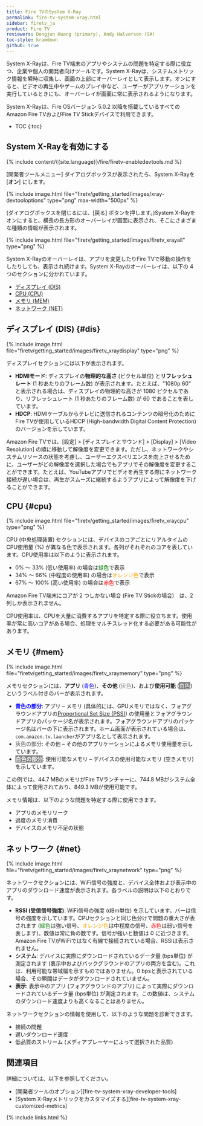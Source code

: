 ```yaml
---
title: Fire TVのSystem X-Ray
permalink: fire-tv-system-xray.html
sidebar: firetv_ja
product: Fire TV
reviewers: Dongjun Huang (primary), Andy Halverson (SA)
toc-style: kramdown
github: true
---
```


System X-Rayは、Fire TV端末のアプリやシステムの問題を特定する際に役立つ、企業や個人の開発者向けツールです。System X-Rayは、システムメトリック情報を瞬時に収集し、画面の上部にオーバーレイとして表示します。オンにすると、ビデオの再生中やゲームのプレイ中など、ユーザーがアプリケーションを実行しているときにも、オーバーレイが画面に常に表示されるようになります。

System X-Rayは、Fire OSバージョン 5.0.2 以降を搭載しているすべてのAmazon Fire TVおよびFire TV Stickデバイスで利用できます。

* TOC
{:toc}

## System X-Rayを有効にする

{% include content/{{site.language}}/fire/firetv-enabledevtools.md %}

[開発者ツールメニュー] ダイアログボックスが表示されたら、System X-Rayを [**オン**] にします。

{% include image.html file="firetv/getting_started/images/xray-devtooloptions" type="png" max-width="500px" %}

(ダイアログボックスを閉じるには、[戻る] ボタンを押します。)System X-Rayをオンにすると、横長の長方形のオーバーレイが画面に表示され、そこにさまざまな種類の情報が表示されます。

{% include image.html file="firetv/getting_started/images/firetv_xrayall" type="png" %}

System X-Rayのオーバーレイは、アプリを変更したりFire TVで移動の操作をしたりしても、表示され続けます。System X-Rayのオーバーレイは、以下の 4 つのセクションに分かれています。

*  [ディスプレイ (DIS)](#dis)
*  [CPU (CPU)](#cpu)
*  [メモリ (MEM)](#mem)
*  [ネットワーク (NET)](#net)

## ディスプレイ (DIS) {#dis}

{% include image.html file="firetv/getting_started/images/firetv_xraydisplay" type="png" %}

ディスプレイセクションには以下が表示されます。

* **HDMIモード**: ディスプレイの**物理的な高さ** (ピクセル単位) と**リフレッシュレート** (1 秒あたりのフレーム数) が表示されます。たとえば、"1080p 60" と表示される場合は、ディスプレイの物理的な高さが 1080 ピクセルであり、リフレッシュレート (1 秒あたりのフレーム数) が 60 であることを表しています。
* **HDCP**: HDMIケーブルからテレビに送信されるコンテンツの暗号化のためにFire TVが使用しているHDCP (High-bandwidth Digital Content Protection) のバージョンを示しています。

Amazon Fire TVでは、[設定] > [ディスプレイとサウンド] > [Display] > [Video Resolution] の順に移動して解像度を変更できます。ただし、ネットワークやシステムリソースの状態を考慮し、ユーザーエクスペリエンスを向上させるために、ユーザーがどの解像度を選択した場合でもアプリでその解像度を変更することができます。たとえば、YouTubeアプリでビデオを再生する際にネットワーク接続が遅い場合は、再生がスムーズに継続するようアプリによって解像度を下げることができます。

## CPU {#cpu}

{% include image.html file="firetv/getting_started/images/firetv_xraycpu" type="png" %}

CPU (中央処理装置) セクションには、デバイスのコアごとにリアルタイムのCPU使用量 (%) が異なる色で表示されます。各列がそれぞれのコアを表しています。CPU使用率は以下のように表示されます。

*  0% ～ 33% (低い使用率) の場合は<span style="color: green">緑色</span>で表示
*  34% ～ 66% (中程度の使用率) の場合は<span style="color: orange">オレンジ色</span>で表示
*  67% ～ 100% (高い使用率) の場合は<span style="color: red">赤色</span>で表示

Amazon Fire TV端末にコアが 2 つしかない場合 (Fire TV Stickの場合)　は、2 列しか表示されません。

CPU使用率は、CPUを大量に消費するアプリを特定する際に役立ちます。使用率が常に高いコアがある場合、処理をマルチスレッド化する必要がある可能性があります。

## メモリ {#mem}

{% include image.html file="firetv/getting_started/images/firetv_xraymemory" type="png" %}

メモリセクションには、**アプリ** (<span style="color: blue">青色</span>)、**その他** (<span style="color: gray">灰色</span>)、および**使用可能** (<span style="background-color: gray; color: white; padding: 1px;">白色</span>) というラベル付きのバーが表示されます。

*  **<span style="color: blue">青色の部分</span>**: アプリ &ndash; メモリ (具体的には、GPUメモリではなく、フォアグラウンドアプリの[Proportional Set Size (PSS)](https://en.wikipedia.org/wiki/Proportional_set_size)) の使用量とフォアグラウンドアプリのパッケージ名が表示されます。フォアグラウンドアプリのパッケージ名はバーの下に表示されます。ホーム画面が表示されている場合は、`com.amazon.tv.launcher`がアプリ名として表示されます。
*  **<span style="color: gray">灰色の部分</span>**: その他 &ndash; その他のアプリケーションによるメモリ使用量を示しています。
*  **<span style="background-color: gray; color: white; padding: 1px;">白色の部分</span>**: 使用可能なメモリ &ndash; デバイスの使用可能なメモリ (空きメモリ) を示しています。

この例では、44.7 MBのメモリがFire TVランチャーに、744.8 MBがシステム全体によって使用されており、849.3 MBが使用可能です。

メモリ情報は、以下のような問題を特定する際に使用できます。

* アプリのメモリリーク
* 過度のメモリ消費
* デバイスのメモリ不足の状態

## ネットワーク {#net}

{% include image.html file="firetv/getting_started/images/firetv_xraynetwork" type="png" %}

ネットワークセクションには、WiFi信号の強度と、デバイス全体および表示中のアプリのダウンロード速度が表示されます。各ラベルの説明は以下のとおりです。

* **RSSI (受信信号強度)**: WiFi信号の強度 (dBm単位) を示しています。バーは信号の強度を示しています。CPUセクションと同じ色分けで問題の重大さが表されます (<span style="color: green">緑色</span>は強い信号、<span style="color: orange">オレンジ色</span>は中程度の信号、<span style="color: red">赤色</span>は弱い信号を表します)。数値は常に負の数です。信号が強いと数値は 0 に近づきます。Amazon Fire TVがWiFiではなく有線で接続されている場合、RSSIは表示されません。
* **システム**: デバイスに実際にダウンロードされているデータ量 (bps単位) が測定されます (表示中およびバックグラウンドのアプリの両方を含む)。これは、利用可能な帯域幅を示すものではありません。0 bpsと表示されている場合、その瞬間はデータがダウンロードされていません。
* **表示**: 表示中のアプリ (フォアグラウンドのアプリ) によって実際にダウンロードされているデータ量 (bps単位) が測定されます。この数値は、システムのダウンロード速度よりも高くなることはありません。

ネットワークセクションの情報を使用して、以下のような問題を診断できます。

* 接続の問題
* 遅いダウンロード速度
* 低品質のストリーム (メディアプレーヤーによって選択された品質)


## 関連項目

詳細については、以下を参照してください。

* [開発者ツールのオプション][fire-tv-system-xray-developer-tools]
* [System X-Rayメトリックをカスタマイズする][fire-tv-system-xray-customized-metrics]

{% include links.html %}
